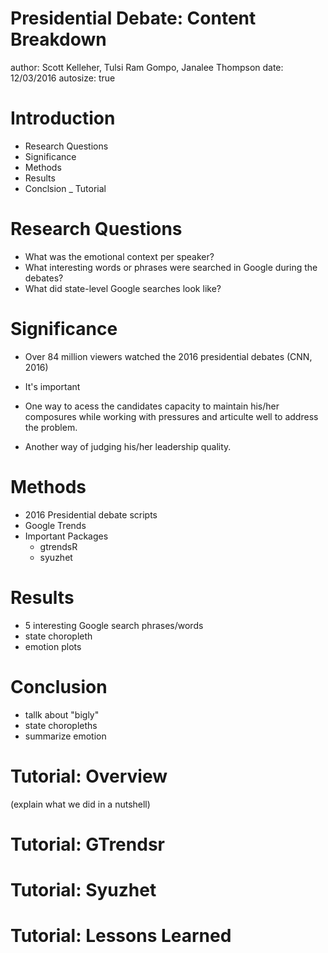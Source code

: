 Presidential Debate: Content Breakdown
========================================================
author: Scott Kelleher, Tulsi Ram Gompo, Janalee Thompson
date: 12/03/2016
autosize: true


Introduction
========================================================
- Research Questions
- Significance
- Methods
- Results
- Conclsion
_ Tutorial


Research Questions
========================================================
- What was the emotional context per speaker?
- What interesting words or phrases were searched in Google during the debates?
- What did state-level Google searches look like?



Significance
========================================================
- Over 84 million viewers watched the 2016 presidential debates (CNN, 2016)
- It's important
- One way to acess the candidates capacity to maintain his/her composures while working with pressures and articulte well to address the problem.

- Another way of judging his/her leadership quality.




Methods
========================================================
- 2016 Presidential debate scripts 
- Google Trends 
- Important Packages
  - gtrendsR
  - syuzhet



Results
========================================================
- 5 interesting Google search phrases/words
- state choropleth
- emotion plots


Conclusion 
========================================================
- tallk about "bigly"
- state choropleths
- summarize emotion


Tutorial: Overview
========================================================
(explain what we did in a nutshell)


Tutorial: GTrendsr
========================================================



Tutorial: Syuzhet
========================================================



Tutorial: Lessons Learned
========================================================








